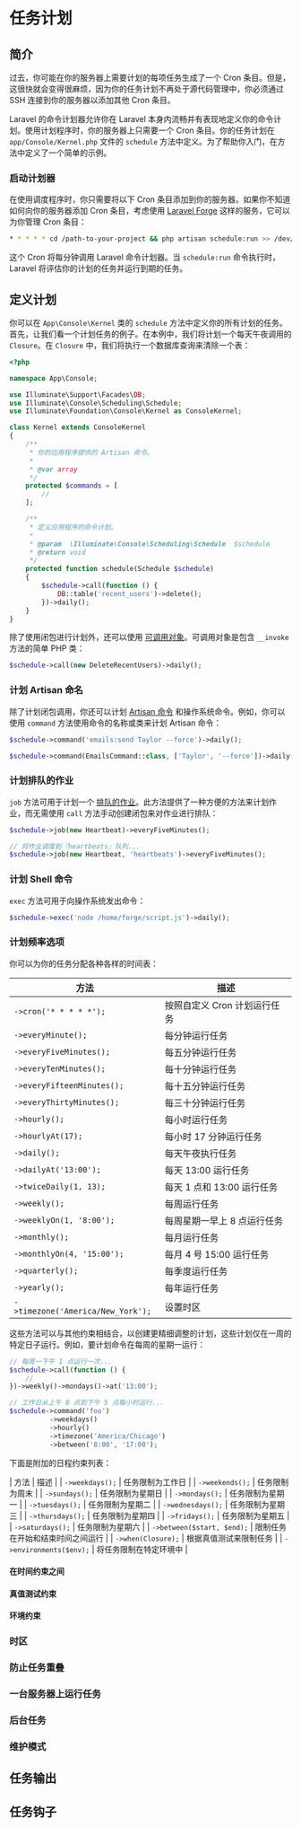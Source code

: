 # 任务计划

## 简介

过去，你可能在你的服务器上需要计划的每项任务生成了一个 Cron 条目。但是，这很快就会变得很麻烦，因为你的任务计划不再处于源代码管理中，你必须通过 SSH 连接到你的服务器以添加其他 Cron 条目。

Laravel 的命令计划器允许你在 Laravel 本身内流畅并有表现地定义你的命令计划。使用计划程序时，你的服务器上只需要一个 Cron 条目。你的任务计划在 `app/Console/Kernel.php` 文件的 `schedule` 方法中定义。为了帮助你入门，在方法中定义了一个简单的示例。

### 启动计划器

在使用调度程序时，你只需要将以下 Cron 条目添加到你的服务器。如果你不知道如何向你的服务器添加 Cron 条目，考虑使用 [Laravel Forge](https://forge.laravel.com/) 这样的服务，它可以为你管理 Cron 条目：

```bash
* * * * * cd /path-to-your-project && php artisan schedule:run >> /dev/null 2>&1
```

这个 Cron 将每分钟调用 Laravel 命令计划器。当 `schedule:run` 命令执行时，Laravel 将评估你的计划的任务并运行到期的任务。

## 定义计划

你可以在 `App\Console\Kernel` 类的 `schedule` 方法中定义你的所有计划的任务。首先，让我们看一个计划任务的例子。在本例中，我们将计划一个每天午夜调用的 `Closure`。在 `Closure` 中，我们将执行一个数据库查询来清除一个表：

```php
<?php

namespace App\Console;

use Illuminate\Support\Facades\DB;
use Illuminate\Console\Scheduling\Schedule;
use Illuminate\Foundation\Console\Kernel as ConsoleKernel;

class Kernel extends ConsoleKernel
{
    /**
     * 你的应用程序提供的 Artisan 命令。
     *
     * @var array
     */
    protected $commands = [
        //
    ];

    /**
     * 定义应用程序的命令计划。
     *
     * @param  \Illuminate\Console\Scheduling\Schedule  $schedule
     * @return void
     */
    protected function schedule(Schedule $schedule)
    {
        $schedule->call(function () {
            DB::table('recent_users')->delete();
        })->daily();
    }
}
```

除了使用闭包进行计划外，还可以使用 [可调用对象](https://secure.php.net/manual/en/language.oop5.magic.php#object.invoke)。可调用对象是包含 `__invoke` 方法的简单 PHP 类：

```php
$schedule->call(new DeleteRecentUsers)->daily();
```

### 计划 Artisan 命名

除了计划闭包调用，你还可以计划 [Artisan 命令](https://laravel.com/docs/5.8/artisan) 和操作系统命令。例如，你可以使用 `command` 方法使用命令的名称或类来计划 Artisan 命令：

```php
$schedule->command('emails:send Taylor --force')->daily();

$schedule->command(EmailsCommand::class, ['Taylor', '--force'])->daily();
```

### 计划排队的作业

`job` 方法可用于计划一个 [排队的作业](https://laravel.com/docs/5.8/queues)。此方法提供了一种方便的方法来计划作业，而无需使用 `call` 方法手动创建闭包来对作业进行排队：

```php
$schedule->job(new Heartbeat)->everyFiveMinutes();

// 将作业调度到『heartbeats』队列...
$schedule->job(new Heartbeat, 'heartbeats')->everyFiveMinutes();
```

### 计划 Shell 命令

`exec` 方法可用于向操作系统发出命令：

```php
$schedule->exec('node /home/forge/script.js')->daily();
```

### 计划频率选项

你可以为你的任务分配各种各样的时间表：

| 方法 | 描述 |
| --- | --- |
| `->cron('* * * * *');` | 按照自定义 Cron 计划运行任务 |
| `->everyMinute();` | 每分钟运行任务 |
| `->everyFiveMinutes();` | 每五分钟运行任务 |
| `->everyTenMinutes();` | 每十分钟运行任务 |
| `->everyFifteenMinutes();` | 每十五分钟运行任务 |
| `->everyThirtyMinutes();` | 每三十分钟运行任务 |
| `->hourly();` | 每小时运行任务 |
| `->hourlyAt(17);` | 每小时 17 分钟运行任务 |
| `->daily();` | 每天午夜执行任务 |
| `->dailyAt('13:00');` | 每天 13:00 运行任务 |
| `->twiceDaily(1, 13);` | 每天 1 点和 13:00 运行任务 |
| `->weekly();` | 每周运行任务 |
| `->weeklyOn(1, '8:00');` | 每周星期一早上 8 点运行任务 |
| `->monthly();` | 每月运行任务 |
| `->monthlyOn(4, '15:00');` | 每月 4 号 15:00 运行任务 |
| `->quarterly();` | 每季度运行任务 |
| `->yearly();` | 每年运行任务 |
| `->timezone('America/New_York');` | 设置时区 |

这些方法可以与其他约束相结合，以创建更精细调整的计划，这些计划仅在一周的特定日子运行。例如，要计划命令在每周的星期一运行：

```php
// 每周一下午 1 点运行一次...
$schedule->call(function () {
    //
})->weekly()->mondays()->at('13:00');

// 工作日从上午 8 点到下午 5 点每小时运行...
$schedule->command('foo')
          ->weekdays()
          ->hourly()
          ->timezone('America/Chicago')
          ->between('8:00', '17:00');
```

下面是附加的日程约束列表：

| 方法 | 描述 |
| `->weekdays();` | 任务限制为工作日 |
| `->weekends();` | 任务限制为周末 |
| `->sundays();` | 任务限制为星期日 |
| `->mondays();` | 任务限制为星期一 |
| `->tuesdays();` | 任务限制为星期二 |
| `->wednesdays();` | 任务限制为星期三 |
| `->thursdays();` | 任务限制为星期四 |
| `->fridays();` | 任务限制为星期五 |
| `->saturdays();` | 任务限制为星期六 |
| `->between($start, $end);` | 限制任务在开始和结束时间之间运行 |
| `->when(Closure);` | 根据真值测试来限制任务 |
| `->environments($env);` | 将任务限制在特定环境中 |

#### 在时间约束之间

#### 真值测试约束

#### 环境约束

### 时区

### 防止任务重叠

### 一台服务器上运行任务

### 后台任务

### 维护模式

## 任务输出

## 任务钩子
